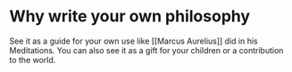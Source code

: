 # Why write your own philosophy

See it as a guide for your own use like [[Marcus Aurelius]] did in his Meditations. You can also see it as a gift for your children or a contribution to the world.

